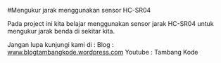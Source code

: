 #Mengukur jarak menggunakan sensor HC-SR04

Pada project ini kita belajar menggunakan sensor jarak HC-SR04 untuk mengukur jarak benda di sekitar kita.

Jangan lupa kunjungi kami di :
Blog : www.blogtambangkode.wordpress.com
Youtube : Tambang Kode
